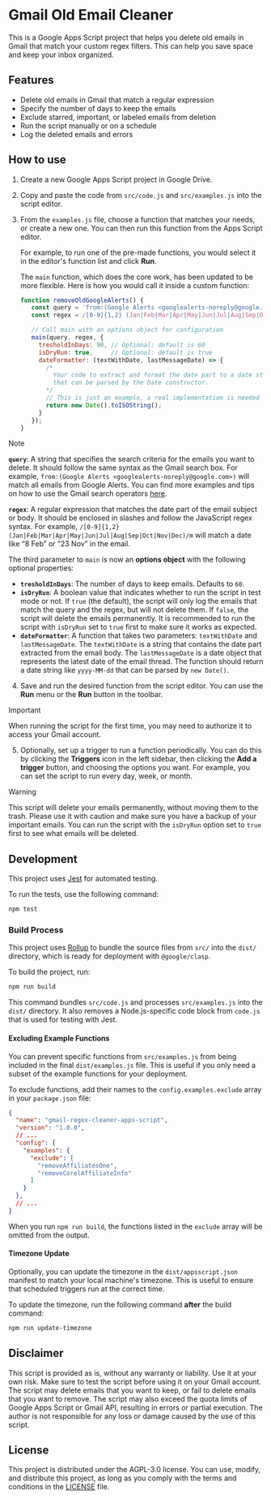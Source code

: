 # Gmail Old Email Cleaner

This is a Google Apps Script project that helps you delete old emails in Gmail that match your custom regex filters. This can help you save space and keep your inbox organized.

## Features

- Delete old emails in Gmail that match a regular expression
- Specify the number of days to keep the emails
- Exclude starred, important, or labeled emails from deletion
- Run the script manually or on a schedule
- Log the deleted emails and errors

## How to use

1. Create a new Google Apps Script project in Google Drive.
2. Copy and paste the code from `src/code.js` and `src/examples.js` into the script editor.
3. From the `examples.js` file, choose a function that matches your needs, or create a new one. You can then run this function from the Apps Script editor.

   For example, to run one of the pre-made functions, you would select it in the editor's function list and click **Run**.

   The `main` function, which does the core work, has been updated to be more flexible. Here is how you would call it inside a custom function:

   ```js
   function removeOldGoogleAlerts() {
      const query = 'from:(Google Alerts <googlealerts-noreply@google.com>)';
      const regex = /[0-9]{1,2} (Jan|Feb|Mar|Apr|May|Jun|Jul|Aug|Sep|Oct|Nov|Dec)/m;

      // Call main with an options object for configuration
      main(query, regex, {
        tresholdInDays: 90, // Optional: default is 60
        isDryRun: true,     // Optional: default is true
        dateFormatter: (textWithDate, lastMessageDate) => {
          /*
            Your code to extract and format the date part to a date string
            that can be parsed by the Date constructor.
          */
          // This is just an example, a real implementation is needed here.
          return new Date().toISOString();
        }
      });
   }
   ```

> [!NOTE]
> **`query`**: A string that specifies the search criteria for the emails you want to delete. It should follow the same syntax as the Gmail search box. For example, `from:(Google Alerts <googlealerts-noreply@google.com>)` will match all emails from Google Alerts. You can find more examples and tips on how to use the Gmail search operators [here](https://developers.google.com/codelabs/apps-script-fundamentals-1).
>
> **`regex`**: A regular expression that matches the date part of the email subject or body. It should be enclosed in slashes and follow the JavaScript regex syntax. For example, `/[0-9]{1,2} (Jan|Feb|Mar|Apr|May|Jun|Jul|Aug|Sep|Oct|Nov|Dec)/m` will match a date like “8 Feb” or “23 Nov” in the email.
>
> The third parameter to `main` is now an **options object** with the following optional properties:
>
> - **`tresholdInDays`**: The number of days to keep emails. Defaults to `60`.
> - **`isDryRun`**: A boolean value that indicates whether to run the script in test mode or not. If `true` (the default), the script will only log the emails that match the query and the regex, but will not delete them. If `false`, the script will delete the emails permanently. It is recommended to run the script with `isDryRun` set to `true` first to make sure it works as expected.
> - **`dateFormatter`**: A function that takes two parameters: `textWithDate` and `lastMessageDate`. The `textWithDate` is a string that contains the date part extracted from the email body. The `lastMessageDate` is a date object that represents the latest date of the email thread. The function should return a date string like `yyyy-MM-dd` that can be parsed by `new Date()`.

4. Save and run the desired function from the script editor. You can use the **Run** menu or the **Run** button in the toolbar.

> [!IMPORTANT]
> When running the script for the first time, you may need to authorize it to access your Gmail account.

5. Optionally, set up a trigger to run a function periodically. You can do this by clicking the **Triggers** icon in the left sidebar, then clicking the **Add a trigger** button, and choosing the options you want. For example, you can set the script to run every day, week, or month.

> [!WARNING]
> This script will delete your emails permanently, without moving them to the trash. Please use it with caution and make sure you have a backup of your important emails. You can run the script with the `isDryRun` option set to `true` first to see what emails will be deleted.

## Development

This project uses [Jest](https://jestjs.io/) for automated testing.

To run the tests, use the following command:

```bash
npm test
```

### Build Process

This project uses [Rollup](https://rollupjs.org/) to bundle the source files from `src/` into the `dist/` directory, which is ready for deployment with `@google/clasp`.

To build the project, run:

```bash
npm run build
```

This command bundles `src/code.js` and processes `src/examples.js` into the `dist/` directory. It also removes a Node.js-specific code block from `code.js` that is used for testing with Jest.

#### Excluding Example Functions

You can prevent specific functions from `src/examples.js` from being included in the final `dist/examples.js` file. This is useful if you only need a subset of the example functions for your deployment.

To exclude functions, add their names to the `config.examples.exclude` array in your `package.json` file:

```json
{
  "name": "gmail-regex-cleaner-apps-script",
  "version": "1.0.0",
  // ...
  "config": {
    "examples": {
      "exclude": [
        "removeAffiliatesOne",
        "removeCorelAffiliateInfo"
      ]
    }
  },
  // ...
}
```

When you run `npm run build`, the functions listed in the `exclude` array will be omitted from the output.

#### Timezone Update

Optionally, you can update the timezone in the `dist/appsscript.json` manifest to match your local machine's timezone. This is useful to ensure that scheduled triggers run at the correct time.

To update the timezone, run the following command **after** the build command:

```bash
npm run update-timezone
```

## Disclaimer

This script is provided as is, without any warranty or liability. Use it at your own risk. Make sure to test the script before using it on your Gmail account. The script may delete emails that you want to keep, or fail to delete emails that you want to remove. The script may also exceed the quota limits of Google Apps Script or Gmail API, resulting in errors or partial execution. The author is not responsible for any loss or damage caused by the use of this script.

## License

This project is distributed under the AGPL-3.0 license. You can use, modify, and distribute this project, as long as you comply with the terms and conditions in the [LICENSE](/LICENSE) file.